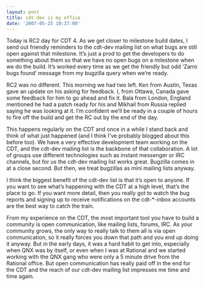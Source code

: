 ```yaml
---
layout: post
title: cdt-dev is my office
date: '2007-05-25 10:37:00'
---
```



Today is RC2 day for CDT 4. As we get closer to milestone build dates, I send out friendly reminders to the cdt-dev mailing list on what bugs are still open against that milestone. It’s just a prod to get the developers to do something about them so that we have no open bugs on a milestone when we do the build. It’s worked every time as we get the friendly but odd ‘Zarro bugs found’ message from my bugzilla query when we’re ready.

RC2 was no different. This morning we had two left. Ken from Austin, Texas gave an update on his asking for feedback. I, from Ottawa, Canada gave some feedback for him to go ahead and fix it. Bala from London, England mentioned he had a patch ready for his and Mikhail from Russia replied saying he was looking at it. I’m confident we’ll be ready in a couple of hours to fire off the build and get the RC out by the end of the day.

This happens regularly on the CDT and once in a while I stand back and think of what just happened (and I think I’ve probably blogged about this before too). We have a very effective development team working on the CDT, and the cdt-dev mailing list is the backbone of that collaboration. A lot of groups use different technologies such as instant messenger or IRC channels, but for us the cdt-dev mailing list works great. Bugzilla comes in at a close second. But then, we treat bugzillas as mini mailing lists anyway.

I think the biggest benefit of the cdt-dev list is that it’s open to anyone. If you want to see what’s happening with the CDT at a high level, that’s the place to go. If you want more detail, then you really got to watch the bug reports and signing up to receive notifications on the cdt-*-inbox accounts are the best way to catch the train.

From my experience on the CDT, the most important tool you have to build a community is open communication, like mailing lists, forums, IRC. As your community grows, the only way to really talk to them all is via open communication, so it really forces you down that path and you end up doing it anyway. But in the early days, it was a hard habit to get into, especially when QNX was by itself, or even when I was at Rational and we started working with the QNX gang who were only a 5 minute drive from the Rational office. But open communication has really paid off in the end for the CDT and the reach of our cdt-dev mailing list impresses me time and time again.


